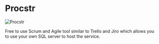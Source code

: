 # Procstr

![Procstr](https://user-images.githubusercontent.com/59289792/90135514-0bf7fb00-dd73-11ea-8d5f-9ddb1d5ea5a6.png)

Free to use Scrum and Agile tool similar to Trello and Jiro which allows you to use your own SQL server to host the service.
